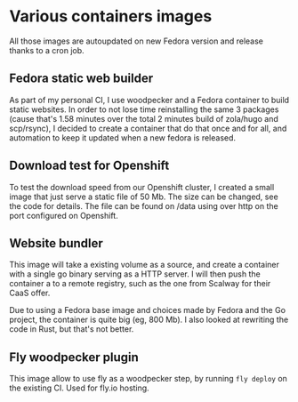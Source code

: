 # Various containers images

All those images are autoupdated on new Fedora version and release thanks to a cron job.

## Fedora static web builder 

As part of my personal CI, I use woodpecker and a Fedora container to build static
websites. In order to not lose time reinstalling the same 3 packages (cause 
that's 1.58 minutes over the total 2 minutes build of zola/hugo and scp/rsync), I
decided to create a container that do that once and for all, and automation
to keep it updated when a new fedora is released.

## Download test for Openshift 

To test the download speed from our Openshift cluster, I created a small image that just
serve a static file of 50 Mb. The size can be changed, see the code for details. The file can be found 
on /data using over http on the port configured on Openshift.

## Website bundler

This image will take a existing volume as a source, and create a container with a single go binary serving
as a HTTP server. I will then push the container a to a remote registry, such as the one from Scalway for
their CaaS offer.

Due to using a Fedora base image and choices made by Fedora and the Go project, the container is quite 
big (eg, 800 Mb). I also looked at rewriting the code in Rust, but that's not better.

## Fly woodpecker plugin

This image allow to use fly as a woodpecker step, by running `fly deploy` on the existing
CI. Used for fly.io hosting. 
